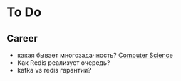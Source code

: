 # To Do

## Career

- какая бывает многозадачность? [Computer Science](Computer%20Science.md)
- Как Redis реализует очередь? 
- kafka vs redis гарантии?


